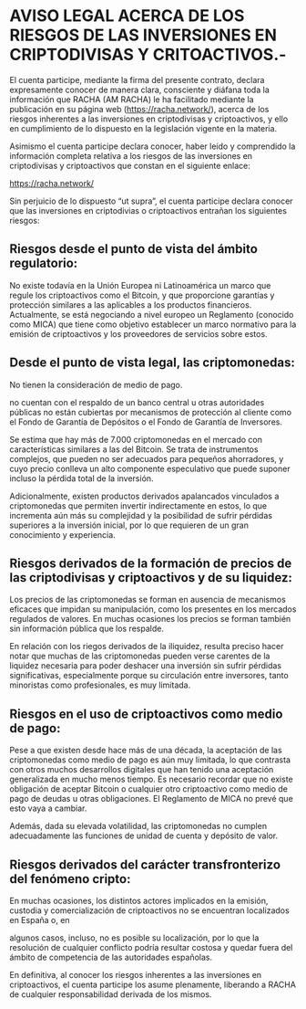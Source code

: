 # AVISO LEGAL ACERCA DE LOS RIESGOS DE LAS INVERSIONES EN CRIPTODIVISAS Y CRITOACTIVOS.- 

El cuenta participe, mediante la firma del presente contrato, declara expresamente conocer de manera clara, consciente y diáfana toda la información que RACHA (AM RACHA) le ha facilitado mediante la publicación en su página web (https://racha.network/), acerca de los riesgos inherentes a las inversiones en criptodivisas y criptoactivos, y ello en cumplimiento de lo dispuesto en la legislación vigente en la materia. 

Asimismo el cuenta participe declara conocer, haber leído y comprendido la información completa relativa a los riesgos de las inversiones en criptodivisas y criptoactivos que constan en el siguiente enlace: 

https://racha.network/

Sin perjuicio de lo dispuesto “ut supra”, el cuenta participe declara conocer que las inversiones en criptodivias o criptoactivos entrañan los siguientes riesgos: 

## Riesgos desde el punto de vista del ámbito regulatorio:

No existe todavía en la Unión Europea ni Latinoamérica un marco que regule los criptoactivos como el Bitcoin, y que proporcione garantías y protección similares a las aplicables a los productos financieros. Actualmente, se está negociando a nivel europeo un Reglamento (conocido como MICA) que tiene como objetivo establecer un marco normativo para la emisión de criptoactivos y los proveedores de servicios sobre estos. 

## Desde el punto de vista legal, las criptomonedas:

No tienen la consideración de medio de pago.

no cuentan con el respaldo de un banco central u otras autoridades públicas no están cubiertas por mecanismos de protección al cliente como el Fondo de Garantía de Depósitos o el Fondo de Garantía de Inversores. 

Se estima que hay más de 7.000 criptomonedas en el mercado con características similares a las del Bitcoin. Se trata de instrumentos complejos, que pueden no ser adecuados para pequeños ahorradores, y cuyo precio conlleva un alto componente especulativo que puede suponer incluso la pérdida total de la inversión. 

Adicionalmente, existen productos derivados apalancados vinculados a criptomonedas que permiten invertir indirectamente en estos, lo que incrementa aún más su complejidad y la posibilidad de sufrir pérdidas superiores a la inversión inicial, por lo que requieren de un gran conocimiento y experiencia. 

## Riesgos derivados de la formación de precios de las criptodivisas y criptoactivos y de su liquidez: 

Los precios de las criptomonedas se forman en ausencia de mecanismos eficaces que impidan su manipulación, como los presentes en los mercados regulados de valores. En muchas ocasiones los precios se forman también sin información pública que los respalde. 

En relación con los riegos derivados de la iliquidez, resulta preciso hacer notar que muchas de las criptomonedas pueden verse carentes de la liquidez necesaria para poder deshacer una inversión sin sufrir pérdidas significativas, especialmente porque su circulación entre inversores, tanto minoristas como profesionales, es muy limitada. 

## Riesgos en el uso de criptoactivos como medio de pago:

Pese a que existen desde hace más de una década, la aceptación de las criptomonedas como medio de pago es aún muy limitada, lo que contrasta con otros muchos desarrollos digitales que han tenido una aceptación generalizada en mucho menos tiempo. Es necesario recordar que no existe obligación de aceptar Bitcoin o cualquier otro criptoactivo como medio de pago de deudas u otras obligaciones. El Reglamento de MICA no prevé que esto vaya a cambiar. 

Además, dada su elevada volatilidad, las criptomonedas no cumplen adecuadamente las funciones de unidad de cuenta y depósito de valor. 

## Riesgos derivados del carácter transfronterizo del fenómeno cripto:

En muchas ocasiones, los distintos actores implicados en la emisión, custodia y comercialización de criptoactivos no se encuentran localizados en España o, en

algunos casos, incluso, no es posible su localización, por lo que la resolución de cualquier conflicto podría resultar costosa y quedar fuera del ámbito de competencia de las autoridades españolas. 

En definitiva, al conocer los riesgos inherentes a las inversiones en criptoactivos, el cuenta participe los asume plenamente, liberando a RACHA de cualquier responsabilidad derivada de los mismos. 




